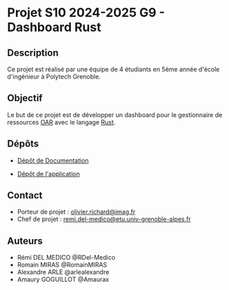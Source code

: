 # Projet S10 2024-2025 G9 - Dashboard Rust

## Description
Ce projet est réalisé par une équipe de 4 étudiants en 5ème année d'école d'ingénieur à Polytech Grenoble.

## Objectif
Le but de ce projet est de développer un dashboard pour le gestionnaire de ressources [OAR](https://oar.imag.fr/) avec le langage [Rust](https://www.rust-lang.org/fr).

## Dépôts

- [Dépôt de Documentation](https://github.com/info5-groupe-9-dashboard-rust/docs)

- [Dépôt de l'application](https://github.com/info5-groupe-9-dashboard-rust/app)

## Contact
- Porteur de projet : olivier.richard@imag.fr
- Chef de projet : remi.del-medico@etu.univ-grenoble-alpes.fr

## Auteurs
- Rémi DEL MEDICO @RDel-Medico
- Romain MIRAS @RomainMIRAS
- Alexandre ARLE @arlealexandre
- Amaury GOGUILLOT @Amaurax
